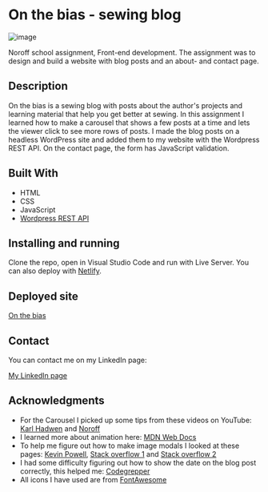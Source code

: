 # On the bias - sewing blog

![image](https://raw.githubusercontent.com/toratapp/teidsvag-portfolio/main/images/onthebias-home-web.jpg)

Noroff school assignment, Front-end development. The assignment was to design and build a website with blog posts and an about- and contact page.


## Description
On the bias is a sewing blog with posts about the author's projects and learning material that help you get better at sewing. In this assignment I learned how to make a carousel that shows a few posts at a time and lets the viewer click to see more rows of posts. I made the blog posts on a headless WordPress site and added them to my website with the Wordpress REST API. On the contact page, the form has JavaScript validation.


## Built With
- HTML
- CSS
- JavaScript
- [Wordpress REST API](https://developer.wordpress.org/rest-api)


## Installing and running
Clone the repo, open in Visual Studio Code and run with Live Server. You can also deploy with [Netlify](https://www.netlify.com/).

## Deployed site
[On the bias](https://onthebias.netlify.app)

## Contact
You can contact me on my LinkedIn page:

[My LinkedIn page](https://www.linkedin.com/in/toraoeidsvag)


## Acknowledgments
- For the Carousel I picked up some tips from these videos on YouTube: [Karl Hadwen](https://www.youtube.com/watch?v=gor5BvT2z88) and [Noroff](https://www.youtube.com/watch?v=As2EuVlsQ9E)
- I learned more about animation here: [MDN Web Docs](https://developer.mozilla.org/en-US/docs/Web/CSS/CSS_Animations/Using_CSS_animations)
- To help me figure out how to make image modals I looked at these pages: [Kevin Powell](https://codepen.io/kevinpowell/pen/KKyOYvM), [Stack overflow 1](https://stackoverflow.com/questions/3369593/how-to-detect-escape-key-press-with-pure-js-or-jquery) and [Stack overflow 2](https://stackoverflow.com/questions/37926298/javascript-modal-close-image-by-clicking-anywhere-outside-the-image)
- I had some difficulty figuring out how to show the date on the blog post correctly, this helped me: [Codegrepper]()
- All icons I have used are from [FontAwesome](https://fontawesome.com/)
